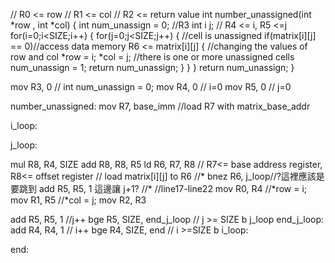// R0 <= row
// R1 <= col
// R2 <= return value
int number_unassigned(int *row , int *col)
{
    int num_unassign = 0; //R3
    int i j; // R4 <= i, R5 <=j
    for(i=0;i<SIZE;i++)
    {
        for(j=0;j<SIZE;j++)
        {
            //cell is unassigned
            if(matrix[i][j] == 0)//access data memory R6 <= matrix[i][j]
            {
                //changing the values of row and col
                *row = i;
                *col = j;
                //there is one or more unassigned cells
                num_unassign = 1;
                return num_unassign;
            }
        }
    }
    return num_unassign;
}


mov R3, 0 // int num_unassign = 0;
mov R4, 0 // i=0
mov R5, 0 // j=0

number_unassigned:
mov R7, base_imm //load R7 with matrix_base_addr

i_loop:

j_loop:

mul R8, R4, SIZE
add R8, R8, R5
ld R6, R7, R8 // R7<= base address register, R8<= offset register // load matrix[i][j] to R6
//*
bnez R6, j_loop//?這裡應該是要跳到 add R5, R5, 1 這邊讓 j+1?
//*
//line17-line22
mov R0, R4 //*row = i;
mov R1, R5 //*col = j;
mov R2, R3

add R5, R5, 1 //j++
bge R5, SIZE, end_j_loop // j >= SIZE
b j_loop
end_j_loop:
add R4, R4, 1 // i++
bge R4, SIZE, end // i >=SIZE
b i_loop:

end:

